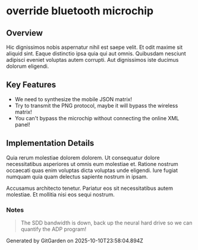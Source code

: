 # override bluetooth microchip

## Overview
Hic dignissimos nobis aspernatur nihil est saepe velit. Et odit maxime sit aliquid sint. Eaque distinctio ipsa quia qui aut omnis. Quibusdam nesciunt adipisci eveniet voluptas autem corrupti. Aut dignissimos iste ducimus dolorum eligendi.

## Key Features
- We need to synthesize the mobile JSON matrix!
- Try to transmit the PNG protocol, maybe it will bypass the wireless matrix!
- You can't bypass the microchip without connecting the online XML panel!

## Implementation Details
Quia rerum molestiae dolorem dolorem. Ut consequatur dolore necessitatibus asperiores ut omnis eum molestiae et. Ratione nostrum occaecati quas enim voluptas dicta voluptas unde eligendi. Iure fugiat numquam quia quam delectus sapiente nostrum in ipsam.
 Accusamus architecto tenetur. Pariatur eos sit necessitatibus autem molestiae. Et mollitia nisi eos sequi nostrum.

### Notes
> The SDD bandwidth is down, back up the neural hard drive so we can quantify the ADP program!

Generated by GitGarden on 2025-10-10T23:58:04.894Z